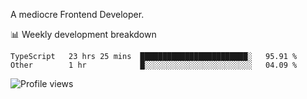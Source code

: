 A mediocre Frontend Developer.

📊 Weekly development breakdown
<!--START_SECTION:waka-->

```text
TypeScript   23 hrs 25 mins  ████████████████████████░   95.91 %
Other        1 hr            █░░░░░░░░░░░░░░░░░░░░░░░░   04.09 %
```

<!--END_SECTION:waka-->

<img src="https://gpvc.arturio.dev/iqbalfasri" alt="Profile views"/>
